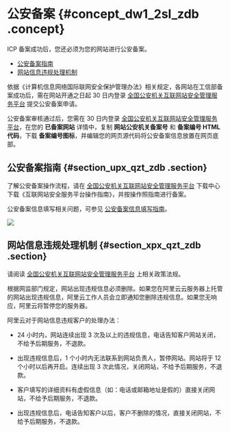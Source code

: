 # 公安备案 {#concept_dw1_2sl_zdb .concept}

ICP 备案成功后，您还必须为您的网站进行公安备案。

-   [公安备案指南](cn.zh-CN/备案流程/公安备案.md#section_upx_qzt_zdb)
-   [网站信息违规处理机制](cn.zh-CN/备案流程/公安备案.md#section_xpx_qzt_zdb)

依据《计算机信息网络国际联网安全保护管理办法》相关规定，各网站在工信部备案成功后，需在网站开通之日起 30 日内登录 [全国公安机关互联网站安全管理服务平台](http://www.beian.gov.cn/portal/index) 提交公安备案申请。

公安备案审核通过后，您需在 30 日内登录 [全国公安机关互联网站安全管理服务平台](http://www.beian.gov.cn/portal/index)，在您的 **已备案网站** 详情中，复制 **网站公安机关备案号** 和 **备案编号 HTML 代码**，下载 **备案编号图标**，并编辑您的网页源代码将公安备案信息放置在网页底部。

## 公安备案指南 {#section_upx_qzt_zdb .section}

了解公安备案操作流程，请在 [全国公安机关互联网站安全管理服务平台](http://www.beian.gov.cn/portal/index) 下载中心下载《互联网站安全服务平台操作指南》，并按操作照指南进行备案。

公安备案信息填写相关问题，可参见 [公安备案信息填写指南](cn.zh-CN/常见问题/其他/公安备案信息填写指南.md#)。

![](http://static-aliyun-doc.oss-cn-hangzhou.aliyuncs.com/assets/img/14228/15480480365510_zh-CN.jpg)

## 网站信息违规处理机制 {#section_xpx_qzt_zdb .section}

请阅读 [全国公安机关互联网站安全管理服务平台](http://www.beian.gov.cn/portal/index) 上相关政策法规。

根据网监部门规定，网站出现违规信息必须删除。如果您在阿里云云服务器上托管的网站出现违规信息，阿里云工作人员会立即通知您删除违规信息。如果您无响应，阿里云将暂停您的服务器。

阿里云对于网站信息违规客户的处理办法：

-   24 小时内，网站连续出现 3 次及以上的违规信息，电话告知客户网站关闭，不给予后期服务，不退款。

-   出现违规信息后，1 个小时内无法联系到网站负责人，暂停网站。网站将于 12 个小时以后再开启。连续出现 3 次此情况，关闭网站，不给予后期服务，不退款。

-   客户填写的详细资料有虚假信息（如：电话或邮箱地址是假的）直接关闭网站，不给予后期服务，不退款。

-   出现违规信息后，电话告知客户以后，客户不删除的情况，直接关闭网站，不给予后期服务，不退款。


